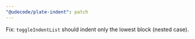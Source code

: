 ```yaml
---
"@udecode/plate-indent": patch
---
```


Fix: `toggleIndentList` should indent only the lowest block (nested case).
